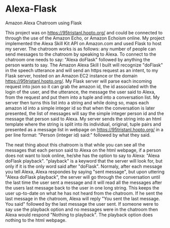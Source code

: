 # Alexa-Flask
Amazon Alexa Chatroom using Flask

This project was on https://95tristanl.hopto.org/ and could be connected to through the use of the 
Amazon Echo, or Amazon Echoism online. My project implemented the Alexa Skill Kit API on Amazon.com and used Flask to host my server. The
chatroom works is as follows: any number of people can send messages to the chatroom by speaking to Alexa. To connect to the chatroom one
needs to say: "Alexa doFlask" followed by anything the person wants to say. The Amazon Alexa Skill I built will recognize "doFlask" in 
the speech utterance and will send an https request as an intent, to my Flask server, hosted on an Amazon EC2 instance or the domain 
https://95tristanl.hopto.org/. My Flask server will parse each incoming request into json so it can grab the amazon id, the id associated 
with the login of the user, and the utterance, the message the user said to Alexa, from the request and put them into a tuple and into 
a conversation list. My server then turns this list into a string and while doing so, maps each amazon id into a simple integer id so that 
when the conversation is later presented, the list of messages will say the simple integer person id and the message that person said to 
Alexa. My server sends the string into an html template where the string is split into its individual, original, tuple pairs and presented 
as a message list in webpage on https://95tristanl.hopto.org/ in a per line format: "Person (integer id) said:" followed by what they said. 

The neat thing about this chatroom is that while you can see all the messages that each person said to Alexa on the html webpage, if a 
person does not want to look online, he/she has the option to say to Alexa: "Alexa doFlask playback". "playback" is a keyword that the
server will look for, but only if it is the only word said after "doFlask". Normaly, after each message you tell Alexa, Alexa respondes 
by saying "sent message", but upon uttering "Alexa doFlask playback", the server will go through the conversation until the last time the
user sent a message and it will read all the messages after the users last message back to the user in one long string. This keeps the user up-to-date on what he has not heard from the chatroom. If he sent the last message in the chatroom, Alexa will reply "You sent the last message. You said" followed by the last message the user sent. If someone were to say use the playback option and no messages were in the chatroom then Alexa would respond "Nothing to playback". The playback option does nothing to the html webpage.
